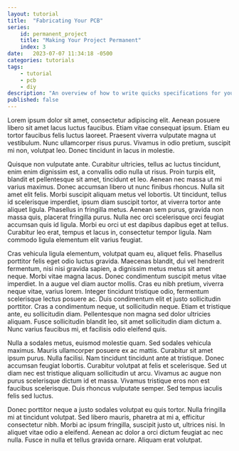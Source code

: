 ```yaml
---
layout: tutorial
title:  "Fabricating Your PCB"
series:
    id: permanent_project
    title: "Making Your Project Permanent"
    index: 3
date:   2023-07-07 11:34:18 -0500
categories: tutorials
tags:
    - tutorial
    - pcb
    - diy
description: "An overview of how to write quicks specifications for your DIY project, and then using those specifications to create a bill of materials (BOM) for your project."
published: false
---
```


Lorem ipsum dolor sit amet, consectetur adipiscing elit. Aenean posuere libero sit amet lacus luctus faucibus. Etiam vitae consequat ipsum. Etiam eu tortor faucibus felis luctus laoreet. Praesent viverra vulputate magna ut vestibulum. Nunc ullamcorper risus purus. Vivamus in odio pretium, suscipit mi non, volutpat leo. Donec tincidunt in lacus in molestie.

Quisque non vulputate ante. Curabitur ultricies, tellus ac luctus tincidunt, enim enim dignissim est, a convallis odio nulla ut risus. Proin turpis elit, blandit et pellentesque sit amet, tincidunt et leo. Aenean nec massa ut mi varius maximus. Donec accumsan libero ut nunc finibus rhoncus. Nulla sit amet elit felis. Morbi suscipit aliquam metus vel lobortis. Ut tincidunt, tellus id scelerisque imperdiet, ipsum diam suscipit tortor, at viverra tortor ante aliquet ligula. Phasellus in fringilla metus. Aenean sem purus, gravida non massa quis, placerat fringilla purus. Nulla nec orci scelerisque orci feugiat accumsan quis id ligula. Morbi eu orci ut est dapibus dapibus eget at tellus. Curabitur leo erat, tempus et lacus in, consectetur tempor ligula. Nam commodo ligula elementum elit varius feugiat.

Cras vehicula ligula elementum, volutpat quam eu, aliquet felis. Phasellus porttitor felis eget odio luctus gravida. Maecenas blandit, dui vel hendrerit fermentum, nisi nisi gravida sapien, a dignissim metus metus sit amet neque. Morbi vitae magna lacus. Donec condimentum suscipit metus vitae imperdiet. In a augue vel diam auctor mollis. Cras eu nibh pretium, viverra neque vitae, varius lorem. Integer tincidunt tristique odio, fermentum scelerisque lectus posuere ac. Duis condimentum elit et justo sollicitudin porttitor. Cras a condimentum neque, ut sollicitudin neque. Etiam et tristique ante, eu sollicitudin diam. Pellentesque non magna sed dolor ultricies aliquam. Fusce sollicitudin blandit leo, sit amet sollicitudin diam dictum a. Nunc varius faucibus mi, et facilisis odio eleifend quis.

Nulla a sodales metus, euismod molestie quam. Sed sodales vehicula maximus. Mauris ullamcorper posuere ex ac mattis. Curabitur sit amet ipsum purus. Nulla facilisi. Nam tincidunt tincidunt ante at tristique. Donec accumsan feugiat lobortis. Curabitur volutpat at felis et scelerisque. Sed ut diam nec est tristique aliquam sollicitudin ut arcu. Vivamus ac augue non purus scelerisque dictum id et massa. Vivamus tristique eros non est faucibus scelerisque. Duis rhoncus vulputate semper. Sed tempus iaculis felis sed luctus.

Donec porttitor neque a justo sodales volutpat eu quis tortor. Nulla fringilla mi at tincidunt volutpat. Sed libero mauris, pharetra at mi a, efficitur consectetur nibh. Morbi ac ipsum fringilla, suscipit justo ut, ultrices nisi. In aliquet vitae odio a eleifend. Aenean ac dolor a orci dictum feugiat ac nec nulla. Fusce in nulla et tellus gravida ornare. Aliquam erat volutpat. 
